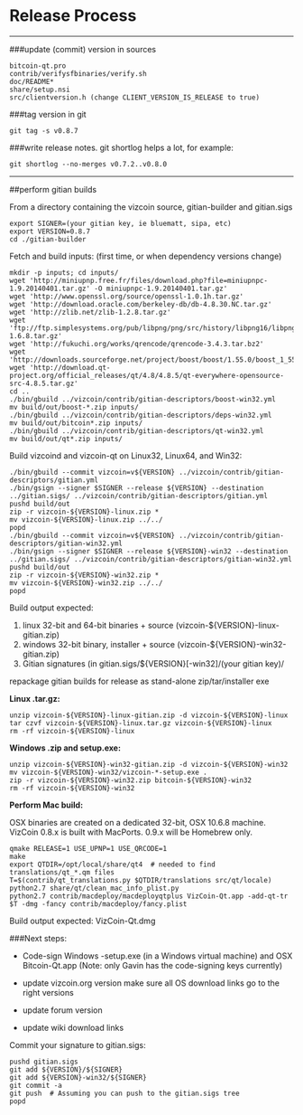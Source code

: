 Release Process
====================

* * *

###update (commit) version in sources


	bitcoin-qt.pro
	contrib/verifysfbinaries/verify.sh
	doc/README*
	share/setup.nsi
	src/clientversion.h (change CLIENT_VERSION_IS_RELEASE to true)

###tag version in git

	git tag -s v0.8.7

###write release notes. git shortlog helps a lot, for example:

	git shortlog --no-merges v0.7.2..v0.8.0

* * *

##perform gitian builds

 From a directory containing the vizcoin source, gitian-builder and gitian.sigs
  
	export SIGNER=(your gitian key, ie bluematt, sipa, etc)
	export VERSION=0.8.7
	cd ./gitian-builder

 Fetch and build inputs: (first time, or when dependency versions change)

	mkdir -p inputs; cd inputs/
	wget 'http://miniupnp.free.fr/files/download.php?file=miniupnpc-1.9.20140401.tar.gz' -O miniupnpc-1.9.20140401.tar.gz'
	wget 'http://www.openssl.org/source/openssl-1.0.1h.tar.gz'
	wget 'http://download.oracle.com/berkeley-db/db-4.8.30.NC.tar.gz'
	wget 'http://zlib.net/zlib-1.2.8.tar.gz'
	wget 'ftp://ftp.simplesystems.org/pub/libpng/png/src/history/libpng16/libpng-1.6.8.tar.gz'
	wget 'http://fukuchi.org/works/qrencode/qrencode-3.4.3.tar.bz2'
	wget 'http://downloads.sourceforge.net/project/boost/boost/1.55.0/boost_1_55_0.tar.bz2'
	wget 'http://download.qt-project.org/official_releases/qt/4.8/4.8.5/qt-everywhere-opensource-src-4.8.5.tar.gz'
	cd ..
	./bin/gbuild ../vizcoin/contrib/gitian-descriptors/boost-win32.yml
	mv build/out/boost-*.zip inputs/
	./bin/gbuild ../vizcoin/contrib/gitian-descriptors/deps-win32.yml
	mv build/out/bitcoin*.zip inputs/
	./bin/gbuild ../vizcoin/contrib/gitian-descriptors/qt-win32.yml
	mv build/out/qt*.zip inputs/

 Build vizcoind and vizcoin-qt on Linux32, Linux64, and Win32:
  
	./bin/gbuild --commit vizcoin=v${VERSION} ../vizcoin/contrib/gitian-descriptors/gitian.yml
	./bin/gsign --signer $SIGNER --release ${VERSION} --destination ../gitian.sigs/ ../vizcoin/contrib/gitian-descriptors/gitian.yml
	pushd build/out
	zip -r vizcoin-${VERSION}-linux.zip *
	mv vizcoin-${VERSION}-linux.zip ../../
	popd
	./bin/gbuild --commit vizcoin=v${VERSION} ../vizcoin/contrib/gitian-descriptors/gitian-win32.yml
	./bin/gsign --signer $SIGNER --release ${VERSION}-win32 --destination ../gitian.sigs/ ../vizcoin/contrib/gitian-descriptors/gitian-win32.yml
	pushd build/out
	zip -r vizcoin-${VERSION}-win32.zip *
	mv vizcoin-${VERSION}-win32.zip ../../
	popd

  Build output expected:

  1. linux 32-bit and 64-bit binaries + source (vizcoin-${VERSION}-linux-gitian.zip)
  2. windows 32-bit binary, installer + source (vizcoin-${VERSION}-win32-gitian.zip)
  3. Gitian signatures (in gitian.sigs/${VERSION}[-win32]/(your gitian key)/

repackage gitian builds for release as stand-alone zip/tar/installer exe

**Linux .tar.gz:**

	unzip vizcoin-${VERSION}-linux-gitian.zip -d vizcoin-${VERSION}-linux
	tar czvf vizcoin-${VERSION}-linux.tar.gz vizcoin-${VERSION}-linux
	rm -rf vizcoin-${VERSION}-linux

**Windows .zip and setup.exe:**

	unzip vizcoin-${VERSION}-win32-gitian.zip -d vizcoin-${VERSION}-win32
	mv vizcoin-${VERSION}-win32/vizcoin-*-setup.exe .
	zip -r vizcoin-${VERSION}-win32.zip bitcoin-${VERSION}-win32
	rm -rf vizcoin-${VERSION}-win32

**Perform Mac build:**

  OSX binaries are created on a dedicated 32-bit, OSX 10.6.8 machine.
  VizCoin 0.8.x is built with MacPorts.  0.9.x will be Homebrew only.

	qmake RELEASE=1 USE_UPNP=1 USE_QRCODE=1
	make
	export QTDIR=/opt/local/share/qt4  # needed to find translations/qt_*.qm files
	T=$(contrib/qt_translations.py $QTDIR/translations src/qt/locale)
	python2.7 share/qt/clean_mac_info_plist.py
	python2.7 contrib/macdeploy/macdeployqtplus VizCoin-Qt.app -add-qt-tr $T -dmg -fancy contrib/macdeploy/fancy.plist

 Build output expected: VizCoin-Qt.dmg

###Next steps:

* Code-sign Windows -setup.exe (in a Windows virtual machine) and
  OSX Bitcoin-Qt.app (Note: only Gavin has the code-signing keys currently)

* update vizcoin.org version
  make sure all OS download links go to the right versions

* update forum version

* update wiki download links

Commit your signature to gitian.sigs:

	pushd gitian.sigs
	git add ${VERSION}/${SIGNER}
	git add ${VERSION}-win32/${SIGNER}
	git commit -a
	git push  # Assuming you can push to the gitian.sigs tree
	popd

